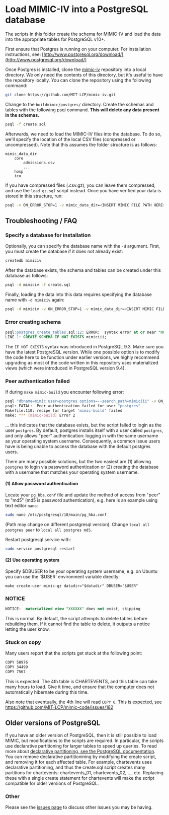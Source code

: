 # Load MIMIC-IV into a PostgreSQL database

The scripts in this folder create the schema for MIMIC-IV and load the data into the appropriate tables for PostgreSQL v10+.

<!-- 
* You can follow the tutorial to run each file individually. Windows users can follow along [here](https://mimic.physionet.org/tutorials/install-mimic-locally-windows/), while *nix/Mac OS X users can follow along [here](https://mimic.physionet.org/tutorials/install-mimic-locally-ubuntu/)

If following the tutorials, be sure to download the scripts locally and the MIMIC-III files locally. If you choose the makefile approach, see the below section.

-->

First ensure that Postgres is running on your computer. For installation instructions, see: [http://www.postgresql.org/download/](http://www.postgresql.org/download/)

Once Postgres is installed, clone the [mimic-iv](https://github.com/MIT-LCP/mimic-iv) repository into a local directory. We only need the contents of this directory, but it's useful to have the repository locally. You can clone the repository using the following command:

``` bash
git clone https://github.com/MIT-LCP/mimic-iv.git
```

Change to the `buildmimic/postgres/` directory. Create the schemas and tables with the following psql command. **This will delete any data present in the schemas.**

```sh
psql -f create.sql
```

Afterwards, we need to load the MIMIC-IV files into the database. To do so, we'll specify the location of the local CSV files (compressed or uncompressed).
Note that this assumes the folder structure is as follows:

```
mimic_data_dir
    core
        admissions.csv
        ...
    hosp
    icu
```

If you have compressed files (.csv.gz), you can leave them compressed, and use the `load_gz.sql` script instead.
Once you have verified your data is stored in this structure, run:

```sh
psql -v ON_ERROR_STOP=1 -v mimic_data_dir=<INSERT MIMIC FILE PATH HERE> -f load.sql
```


## Troubleshooting / FAQ

### Specify a database for installation

Optionally, you can specify the database name with the `-d` argument. First, you must create the database if it does not already exist:

```sh
createdb mimiciv
```

After the database exists, the schema and tables can be created under this database as follows:

```sh
psql -d mimiciv -f create.sql
```

Finally, loading the data into this data requires specifying the database name with `-d mimiciv` again:

```sh
psql -d mimiciv -v ON_ERROR_STOP=1 -v mimic_data_dir=<INSERT MIMIC FILE PATH HERE> -f load.sql
```

### Error creating schema

```sql
psql:postgres_create_tables.sql:12: ERROR:  syntax error at or near "NOT"
LINE 1: CREATE SCHEMA IF NOT EXISTS mimiciii;
```

The `IF NOT EXISTS` syntax was introduced in PostgreSQL 9.3. Make sure you have the latest PostgreSQL version. While one possible option is to modify the code here to be function under earlier versions, we highly recommend upgrading as most of the code written in this repository uses materialized views (which were introduced in PostgreSQL version 9.4).

### Peer authentication failed

If during `make mimic-build` you encounter following error:

```bash
psql "dbname=mimic user=postgres options=--search_path=mimiciii" -v ON_ERROR_STOP=1 -f postgres_create_tables$(psql --version | perl -lne 'print "_pg10" if / 10.\d+/').sql
psql: FATAL:  Peer authentication failed for user "postgres"
Makefile:110: recipe for target 'mimic-build' failed
make: *** [mimic-build] Error 2
```

... this indicates that the database exists, but the script failed to login as the user `postgres`. By default, postgres installs itself with a user called `postgres`, and only allows "peer" authentication: logging in with the same username as your operating system username. Consequently, a common issue users have is being unable to access the database with the default postgres users.

There are many possible solutions, but the two easiest are (1) allowing `postgres` to login via password authentication or (2) creating the database with a username that matches your operating system username.

#### (1) Allow password authentication

Locate your `pg_hba.conf` file and update the method of access from "peer" to "md5" (md5 is password authentication), e.g. here is an example using text editor `nano`:

```bash
sudo nano /etc/postgresql/10/main/pg_hba.conf
``` 

(Path may change on different postgresql version). Change `local all postgres peer` to `local all postgres md5`.

Restart postgresql service with:

```bash 
sudo service postgresql restart
```

#### (2) Use operating system

Specify $DBUSER to be your operating system username, e.g. on Ubuntu you can use the `$USER` environment variable directly:

`make create-user mimic-gz datadir="$datadir" DBUSER="$USER"`

### NOTICE

```sql
NOTICE:  materialized view "XXXXXX" does not exist, skipping
```

This is normal. By default, the script attempts to delete tables before rebuilding them. If it cannot find the table to delete, it outputs a notice letting the user know.

### Stuck on copy

Many users report that the scripts get stuck at the following point:

```sh
COPY 58976
COPY 34499
COPY 7567
```

This is expected. The 4th table is CHARTEVENTS, and this table can take many hours to load. Give it time, and ensure that the computer does not automatically hibernate during this time.

Also note that eventually, the 4th line will read `COPY 0`. This is expected, see https://github.com/MIT-LCP/mimic-code/issues/182

## Older versions of PostgreSQL

If you have an older version of PostgreSQL, then it is still possible to load MIMIC, but modifications to the scripts are required. In particular, the scripts use declarative partitioning for larger tables to speed up queries. To read more about [declarative partitioning, see the PostgreSQL documentation](https://www.postgresql.org/docs/10/static/ddl-partitioning.html#DDL-PARTITIONING-DECLARATIVE). You can remove declarative partitionining by modifying the create script, and removing it for each affected table. For example, chartevents uses declarative partitioning, and thus the create.sql script creates many partitions for chartevents: chartevents_01, chartevents_02, ..., etc. Replacing these with a single create statement for chartevents will make the script compatible for older versions of PostgreSQL.

### Other

Please see the [issues page](https://github.com/MIT-LCP/mimic-iv/issues) to discuss other issues you may be having.
